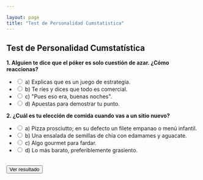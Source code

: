 ```yaml
---

layout: page
title: "Test de Personalidad Cumstatística"
---
```


## Test de Personalidad Cumstatística

**1. Alguien te dice que el póker es solo cuestión de azar. ¿Cómo reaccionas?**

- <input type="radio" name="q1" value="Estrategia:0.1,Comercial:-0.05"> a) Explicas que es un juego de estrategia.
- <input type="radio" name="q1" value="Caos:0.7,Autenticidad:0.3"> b) Te ríes y dices que todo es comercial.
- <input type="radio" name="q1" value="Estrategia:0.5,Autenticidad:0.5"> c) "Pues eso era, buenas noches".
- <input type="radio" name="q1" value="Caos:1,Autenticidad:-0.5"> d) Apuestas para demostrar tu punto.

**2. ¿Cuál es tu elección de comida cuando vas a un sitio nuevo?**

- <input type="radio" name="q2" value="Estrategia:0.3,Comercial:0.2"> a) Pizza prosciutto; en su defecto un filete empanao o menú infantil.
- <input type="radio" name="q2" value="Autenticidad:0.8,Comercial:0.2"> b) Una ensalada de semillas de chía con edamames y aguacate.
- <input type="radio" name="q2" value="Estrategia:0.6,Autenticidad:0.4"> c) Algo gourmet para fardar.
- <input type="radio" name="q2" value="Caos:0.7,Autenticidad:-0.3"> d) Lo más barato, preferiblemente grasiento.

<br>
<button type="button" onclick="calcularResultado()">Ver resultado</button>

## <span id="resultado"></span>

<script>
const cumstadisticos = [
  {nombre: "C", Estrategia: 0.9, Caos: 0.1, Comercial: 0.2, Autenticidad: 0.8},
  {nombre: "U", Estrategia: 0.2, Caos: 0.8, Comercial: 0.1, Autenticidad: 0.9},
  {nombre: "J", Estrategia: 0.5, Caos: 0.5, Comercial: 0.8, Autenticidad: 0.2}
];

function calcularResultado() {
  const dimensiones = { Estrategia: 0, Caos: 0, Comercial: 0, Autenticidad: 0 };
  const preguntas = document.querySelectorAll('input[type="radio"]:checked');

  preguntas.forEach(p => {
    const valores = p.value.split(",");
    valores.forEach(v => {
      const [clave, valor] = v.split(":");
      dimensiones[clave] += parseFloat(valor);
    });
  });

  const resultadoTexto = `
    🔵 <b>Estrategia: ${(dimensiones.Estrategia * 100).toFixed(1)}%</b> vs. <b>Caos: ${(dimensiones.Caos * 100).toFixed(1)}%</b><br>
    🟢 <b>Comercial: ${(dimensiones.Comercial * 100).toFixed(1)}%</b> vs. <b>Autenticidad: ${(dimensiones.Autenticidad * 100).toFixed(1)}%</b><br>
  `;

  let masCercano = cumstadisticos[0];
  let distanciaMin = Infinity;

  cumstadisticos.forEach(c => {
    const distancia = Math.sqrt(
      Math.pow(c.Estrategia - dimensiones.Estrategia, 2) +
      Math.pow(c.Caos - dimensiones.Caos, 2) +
      Math.pow(c.Comercial - dimensiones.Comercial, 2) +
      Math.pow(c.Autenticidad - dimensiones.Autenticidad, 2)
    );
    if (distancia < distanciaMin) {
      distanciaMin = distancia;
      masCercano = c;
    }
  });

  document.getElementById("resultado").innerHTML = resultadoTexto + `<br><b>Tu Cumstadístico más parecido es: ${masCercano.nombre}</b>`;
}
</script>

